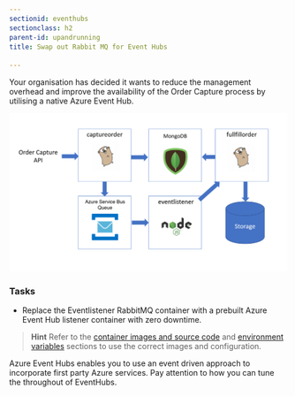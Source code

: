 ```yaml
---
sectionid: eventhubs
sectionclass: h2
parent-id: upandrunning
title: Swap out Rabbit MQ for Event Hubs

---
```

Your organisation has decided it wants to reduce the management overhead and improve the availability of the Order Capture process by utilising a native Azure Event Hub.

![Application components](media/25a643873acbb18166772fc1ac25b15d.png)

### Tasks

- Replace the Eventlistener RabbitMQ container with a prebuilt Azure Event Hub listener container with zero downtime.

> **Hint** Refer to the [container images and source code](#container-images-and-source-code) and [environment variables](#environment-variables) sections to use the correct images and configuration.

Azure Event Hubs enables you to use an event driven approach to incorporate first party Azure services. Pay attention to how you can tune the throughout of EventHubs.